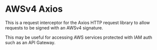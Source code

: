 # AWSv4 Axios

This is a request interceptor for the Axios HTTP request library to allow requests to be signed with an AWSv4 signature.

This may be useful for accessing AWS services protected with IAM auth such as an API Gateway.
